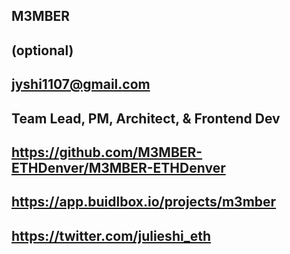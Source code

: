 ## M3MBER

## <YOUR FULL NAME> (optional)

## jyshi1107@gmail.com

## Team Lead, PM, Architect, & Frontend Dev

## https://github.com/M3MBER-ETHDenver/M3MBER-ETHDenver

## https://app.buidlbox.io/projects/m3mber

## https://twitter.com/julieshi_eth
